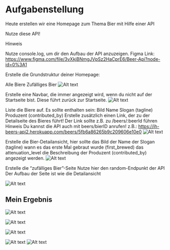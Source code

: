 # Aufgabenstellung

Heute erstellen wir eine Homepage zum Thema Bier mit Hilfe einer API

Nutze diese API!


Hinweis

Nutze console.log, um dir den Aufbau der API anzuzeigen.
Figma Link: https://www.figma.com/file/3vXkjBNmgJVpSz2HaCprE6/Beer-Api?node-id=0%3A1

Erstelle die Grundstruktur deiner Homepage:

Alle Biere
Zufälliges Bier
![Alt text](public/assets/img/Screenshot%202023-01-09%20223817.png)

Erstelle eine Navbar, die immer angezeigt wird, wenn du nicht auf der Startseite bist. Diese führt zurück zur Startseite.
![Alt text](public/assets/img/Screenshot%202023-01-09%20223859.png)


Liste die Biere auf. Es sollte enthalten sein:
Bild
Name 
Slogan (tagline)
Produzent (contributed_by)
Erstelle zusätzlich einen Link, der zu der Detailseite des Bieres führt!
Der Link sollte z.B. zu /beers/:beerId führen
Hinweis
Du kannst die API auch mit
beers/bierID anrufen! z.B.: https://ih-beers-api2.herokuapp.com/beers/5fb6a86265b9c209606e10e0
![Alt text](public/assets/img/Screenshot%202023-01-09%20223934.png)

Erstelle die Bier-Detailansicht, hier sollte
das Bild
der Name
der Slogan (tagline)
wann es das erste Mal gebraut wurde (first_brewed)
das attenuation_level
die Beschreibung
der Produzent (contributed_by)
angezeigt werden. 
![Alt text](public/assets/img/Screenshot%202023-01-09%20223958.png)

Erstelle die “zufälliges Bier”-Seite
Nutze hier den random-Endpunkt der API 
Der Aufbau der Seite ist wie die Detailansicht

![Alt text](public/assets/img/Screenshot%202023-01-09%20224025.png)

## Mein Ergebnis
![Alt text](public/assets/img/001.png)

![Alt text](public/assets/img/002.png)

![Alt text](public/assets/img/003.png)

![Alt text](public/assets/img/004.png)
![Alt text](public/assets/img/005.png)